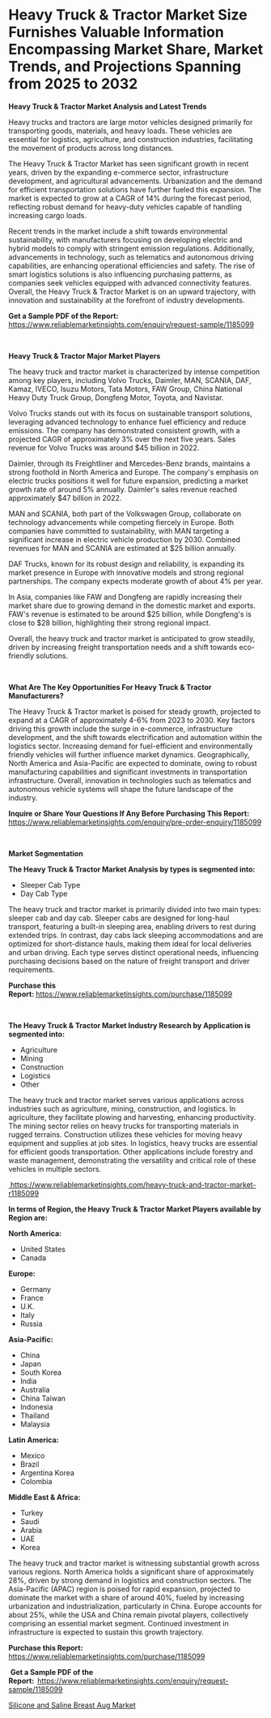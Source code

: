 <p><h1>Heavy Truck & Tractor Market Size Furnishes Valuable Information Encompassing Market Share, Market Trends, and Projections Spanning from 2025 to 2032</h1></p><p><strong>Heavy Truck & Tractor Market Analysis and Latest Trends</strong></p>
<p><p>Heavy trucks and tractors are large motor vehicles designed primarily for transporting goods, materials, and heavy loads. These vehicles are essential for logistics, agriculture, and construction industries, facilitating the movement of products across long distances.</p><p>The Heavy Truck & Tractor Market has seen significant growth in recent years, driven by the expanding e-commerce sector, infrastructure development, and agricultural advancements. Urbanization and the demand for efficient transportation solutions have further fueled this expansion. The market is expected to grow at a CAGR of 14% during the forecast period, reflecting robust demand for heavy-duty vehicles capable of handling increasing cargo loads. </p><p>Recent trends in the market include a shift towards environmental sustainability, with manufacturers focusing on developing electric and hybrid models to comply with stringent emission regulations. Additionally, advancements in technology, such as telematics and autonomous driving capabilities, are enhancing operational efficiencies and safety. The rise of smart logistics solutions is also influencing purchasing patterns, as companies seek vehicles equipped with advanced connectivity features. Overall, the Heavy Truck & Tractor Market is on an upward trajectory, with innovation and sustainability at the forefront of industry developments.</p></p>
<p><strong>Get a Sample PDF of the Report:&nbsp;</strong> <a href="https://www.reliablemarketinsights.com/enquiry/request-sample/1185099?utm_campaign=2013&utm_medium=2&utm_source=Github&utm_content=ia&utm_term=11012025&utm_id=heavy-truck-tractor">https://www.reliablemarketinsights.com/enquiry/request-sample/1185099</a></p>
<p>&nbsp;</p>
<p><strong>Heavy Truck & Tractor Major Market Players</strong></p>
<p><p>The heavy truck and tractor market is characterized by intense competition among key players, including Volvo Trucks, Daimler, MAN, SCANIA, DAF, Kamaz, IVECO, Isuzu Motors, Tata Motors, FAW Group, China National Heavy Duty Truck Group, Dongfeng Motor, Toyota, and Navistar.</p><p>Volvo Trucks stands out with its focus on sustainable transport solutions, leveraging advanced technology to enhance fuel efficiency and reduce emissions. The company has demonstrated consistent growth, with a projected CAGR of approximately 3% over the next five years. Sales revenue for Volvo Trucks was around $45 billion in 2022.</p><p>Daimler, through its Freightliner and Mercedes-Benz brands, maintains a strong foothold in North America and Europe. The company's emphasis on electric trucks positions it well for future expansion, predicting a market growth rate of around 5% annually. Daimler's sales revenue reached approximately $47 billion in 2022.</p><p>MAN and SCANIA, both part of the Volkswagen Group, collaborate on technology advancements while competing fiercely in Europe. Both companies have committed to sustainability, with MAN targeting a significant increase in electric vehicle production by 2030. Combined revenues for MAN and SCANIA are estimated at $25 billion annually.</p><p>DAF Trucks, known for its robust design and reliability, is expanding its market presence in Europe with innovative models and strong regional partnerships. The company expects moderate growth of about 4% per year.</p><p>In Asia, companies like FAW and Dongfeng are rapidly increasing their market share due to growing demand in the domestic market and exports. FAW's revenue is estimated to be around $25 billion, while Dongfeng's is close to $28 billion, highlighting their strong regional impact.</p><p>Overall, the heavy truck and tractor market is anticipated to grow steadily, driven by increasing freight transportation needs and a shift towards eco-friendly solutions.</p></p>
<p>&nbsp;</p>
<p><strong>What Are The Key Opportunities For Heavy Truck & Tractor Manufacturers?</strong></p>
<p><p>The Heavy Truck & Tractor market is poised for steady growth, projected to expand at a CAGR of approximately 4-6% from 2023 to 2030. Key factors driving this growth include the surge in e-commerce, infrastructure development, and the shift towards electrification and automation within the logistics sector. Increasing demand for fuel-efficient and environmentally friendly vehicles will further influence market dynamics. Geographically, North America and Asia-Pacific are expected to dominate, owing to robust manufacturing capabilities and significant investments in transportation infrastructure. Overall, innovation in technologies such as telematics and autonomous vehicle systems will shape the future landscape of the industry.</p></p>
<p><strong>Inquire or Share Your Questions If Any Before Purchasing This Report:</strong> <a href="https://www.reliablemarketinsights.com/enquiry/pre-order-enquiry/1185099?utm_campaign=2013&utm_medium=2&utm_source=Github&utm_content=ia&utm_term=11012025&utm_id=heavy-truck-tractor">https://www.reliablemarketinsights.com/enquiry/pre-order-enquiry/1185099</a></p>
<p>&nbsp;</p>
<p><strong>Market Segmentation</strong></p>
<p><strong>The Heavy Truck & Tractor Market Analysis by types is segmented into:</strong></p>
<p><ul><li>Sleeper Cab Type</li><li>Day Cab Type</li></ul></p>
<p><p>The heavy truck and tractor market is primarily divided into two main types: sleeper cab and day cab. Sleeper cabs are designed for long-haul transport, featuring a built-in sleeping area, enabling drivers to rest during extended trips. In contrast, day cabs lack sleeping accommodations and are optimized for short-distance hauls, making them ideal for local deliveries and urban driving. Each type serves distinct operational needs, influencing purchasing decisions based on the nature of freight transport and driver requirements.</p></p>
<p><strong>Purchase this Report:&nbsp;</strong><a href="https://www.reliablemarketinsights.com/purchase/1185099?utm_campaign=2013&utm_medium=2&utm_source=Github&utm_content=ia&utm_term=11012025&utm_id=heavy-truck-tractor">https://www.reliablemarketinsights.com/purchase/1185099</a></p>
<p>&nbsp;</p>
<p><strong>The Heavy Truck & Tractor Market Industry Research by Application is segmented into:</strong></p>
<p><ul><li>Agriculture</li><li>Mining</li><li>Construction</li><li>Logistics</li><li>Other</li></ul></p>
<p><p>The heavy truck and tractor market serves various applications across industries such as agriculture, mining, construction, and logistics. In agriculture, they facilitate plowing and harvesting, enhancing productivity. The mining sector relies on heavy trucks for transporting materials in rugged terrains. Construction utilizes these vehicles for moving heavy equipment and supplies at job sites. In logistics, heavy trucks are essential for efficient goods transportation. Other applications include forestry and waste management, demonstrating the versatility and critical role of these vehicles in multiple sectors.</p></p>
<p><a href="https://www.reliablemarketinsights.com/heavy-truck-and-tractor-market-r1185099?utm_campaign=2013&utm_medium=2&utm_source=Github&utm_content=ia&utm_term=11012025&utm_id=heavy-truck-tractor">&nbsp;https://www.reliablemarketinsights.com/heavy-truck-and-tractor-market-r1185099</a></p>
<p><strong>In terms of Region, the Heavy Truck & Tractor Market Players available by Region are:</strong></p>
<p>
    <p> <strong> North America: </strong>
        <ul>
            <li>United States</li>
            <li>Canada</li>
        </ul>
        </p> 
    <p> <strong> Europe: </strong>
        <ul>
            <li>Germany</li>
            <li>France</li>
            <li>U.K.</li>
            <li>Italy</li>
            <li>Russia</li>
        </ul>
        </p> 
    <p> <strong> Asia-Pacific: </strong>
        <ul>
            <li>China</li>
            <li>Japan</li>
            <li>South Korea</li>
            <li>India</li>
            <li>Australia</li>
            <li>China Taiwan</li>
            <li>Indonesia</li>
            <li>Thailand</li>
            <li>Malaysia</li>
        </ul>
        </p> 
    <p> <strong> Latin America: </strong>
        <ul>
            <li>Mexico</li>
            <li>Brazil</li>
            <li>Argentina Korea</li>
            <li>Colombia</li>
        </ul>
        </p> 
    <p> <strong> Middle East & Africa: </strong>
        <ul>
            <li>Turkey</li>
            <li>Saudi</li>
            <li>Arabia</li>
            <li>UAE</li>
            <li>Korea</li>
        </ul>
    </p>
    </p>
<p><p>The heavy truck and tractor market is witnessing substantial growth across various regions. North America holds a significant share of approximately 28%, driven by strong demand in logistics and construction sectors. The Asia-Pacific (APAC) region is poised for rapid expansion, projected to dominate the market with a share of around 40%, fueled by increasing urbanization and industrialization, particularly in China. Europe accounts for about 25%, while the USA and China remain pivotal players, collectively comprising an essential market segment. Continued investment in infrastructure is expected to sustain this growth trajectory.</p></p>
<p><strong>Purchase this Report: </strong><a href="https://www.reliablemarketinsights.com/purchase/1185099?utm_campaign=2013&utm_medium=2&utm_source=Github&utm_content=ia&utm_term=11012025&utm_id=heavy-truck-tractor">https://www.reliablemarketinsights.com/purchase/1185099</a></p>
<p>&nbsp;<strong>Get a Sample PDF of the Report:&nbsp;&nbsp;</strong><a href="https://www.reliablemarketinsights.com/enquiry/request-sample/1185099?utm_campaign=2013&utm_medium=2&utm_source=Github&utm_content=ia&utm_term=11012025&utm_id=heavy-truck-tractor">https://www.reliablemarketinsights.com/enquiry/request-sample/1185099</a></p>
<p><strong></strong></p>
<p><p><a href="https://github.com/MarciaRunte/Market-Research-Report-List-1/blob/main/silicone-and-saline-breast-aug-market.md?utm_campaign=2013&utm_medium=2&utm_source=Github&utm_content=ia&utm_term=11012025&utm_id=heavy-truck-tractor">Silicone and Saline Breast Aug Market</a></p></p>